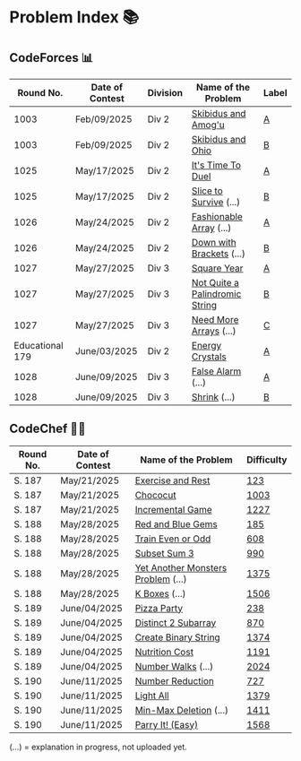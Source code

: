 # Problem Index 📚

## CodeForces 📊
| Round No.     | Date of Contest | Division | Name of the Problem                           | Label |
| ------------- | --------------- | -------- | --------------------------------------------- | ----------- |
| 1003          | Feb/09/2025     | Div 2    | [Skibidus and Amog'u](https://github.com/risha2211/Competitive-Programming/blob/main/Skibidus-and-Amog'u.md)     | [A](https://codeforces.com/contest/2065/problem/A)          |
| 1003          | Feb/09/2025     | Div 2    | [Skibidus and Ohio](https://github.com/risha2211/Competitive-Programming/blob/main/Skibidus-and-Ohio.md)       | [B](https://codeforces.com/contest/2065/problem/B)         |
| 1025          | May/17/2025     | Div 2    | [It's Time To Duel](https://github.com/risha2211/Competitive-Programming/blob/main/It's-Time-To-Duel.md)       | [A](https://codeforces.com/contest/2109/problem/A)         |
| 1025          | May/17/2025     | Div 2    | [Slice to Survive](https://github.com/risha2211/Competitive-Programming/blob/main/Slice-to-Survive.md) (...)         | [B](https://codeforces.com/contest/2109/problem/B)          |
| 1026          | May/24/2025     | Div 2    | [Fashionable Array](https://github.com/risha2211/Competitive-Programming/blob/main/Fashionable-Array.md) (...)       | [A](https://codeforces.com/contest/2110/problem/A)          |
| 1026          | May/24/2025     | Div 2    | [Down with Brackets](https://github.com/risha2211/Competitive-Programming/blob/main/Down-with-Brackets.md) (...)    | [B](https://codeforces.com/contest/2110/problem/B)           |
| 1027          | May/27/2025     | Div 3    | [Square Year](https://github.com/risha2211/Competitive-Programming/blob/main/Square-Year.md)                  | [A](https://codeforces.com/contest/2114/problem/A)          |
| 1027          | May/27/2025     | Div 3    | [Not Quite a Palindromic String](https://github.com/risha2211/Competitive-Programming/blob/main/Not-Quite-a-Palindromic-String.md) |[B](https://codeforces.com/contest/2114/problem/B)           |
| 1027          | May/27/2025     | Div 3    | [Need More Arrays](https://github.com/risha2211/Competitive-Programming/blob/main/Need-More-Arrays.md) (...)           | [C](https://codeforces.com/contest/2114/problem/C)           |
| Educational 179 | June/03/2025  | Div 2    | [Energy Crystals](https://github.com/risha2211/Competitive-Programming/blob/main/Energy-Crystals.md)    | [A](https://codeforces.com/contest/2111/problem/A)       |
| 1028          | June/09/2025            | Div 3    | [False Alarm](https://github.com/risha2211/Competitive-Programming/blob/main/False-Alarm.md) (...)| [A](https://codeforces.com/contest/2117/problem/A) |
| 1028          | June/09/2025            | Div 3    | [Shrink](https://github.com/risha2211/Competitive-Programming/blob/main/Shrink.md) (...) | [B](https://codeforces.com/contest/2117/problem/B) |



## CodeChef 🧑‍🍳

| Round No. | Date of Contest | Name of the Problem                                                                                          | Difficulty                                         |
| --------- | --------------- | ------------------------------------------------------------------------------------------------------------ | -------------------------------------------------- |
| S. 187    | May/21/2025     | [Exercise and Rest](https://github.com/risha2211/Competitive-Programming/blob/main/Exercise-and-Rest.md)     | [123](https://www.codechef.com/problems/EXREST)    |
| S. 187    | May/21/2025     | [Chococut](https://github.com/risha2211/Competitive-Programming/blob/main/Chococut.md)                        | [1003](https://www.codechef.com/problems/CHOCUT)   |
| S. 187    | May/21/2025     | [Incremental Game](https://github.com/risha2211/Competitive-Programming/blob/main/Incremental-Game.md)        | [1227](https://www.codechef.com/problems/INCGAME)  |
| S. 188    | May/28/2025     | [Red and Blue Gems](https://github.com/risha2211/Competitive-Programming/blob/main/Red-and-Blue-Gems.md)     | [185](https://www.codechef.com/problems/REDBLUEGEM)|
| S. 188    | May/28/2025     | [Train Even or Odd](https://github.com/risha2211/Competitive-Programming/blob/main/Train-Even-or-Odd.md)      | [608](https://www.codechef.com/problems/TRAINEVOD) |
| S. 188    | May/28/2025     | [Subset Sum 3](https://github.com/risha2211/Competitive-Programming/blob/main/Subset-Sum-3.md)               | [990](https://www.codechef.com/problems/SUBSUM3)   |
| S. 188    | May/28/2025     | [Yet Another Monsters Problem](https://github.com/risha2211/Competitive-Programming/blob/main/Yet-Another-Monsters-Problem.md) (...) | [1375](https://www.codechef.com/problems/YETMON)   |
| S. 188    | May/28/2025     | [K Boxes](https://github.com/risha2211/Competitive-Programming/blob/main/K-Boxes.md) (...)                       | [1506](https://www.codechef.com/problems/KBOXES)   |
| S. 189    | June/04/2025    | [Pizza Party](https://github.com/risha2211/Competitive-Programming/blob/main/Pizza-Party.md)                | [238](https://www.codechef.com/problems/PIZZAPARTY)|
| S. 189    | June/04/2025    | [Distinct 2 Subarray](https://github.com/risha2211/Competitive-Programming/blob/main/Distinct-2-Subarray.md) | [870](https://www.codechef.com/problems/DIS2SUB)   |
| S. 189    | June/04/2025    | [Create Binary String](https://github.com/risha2211/Competitive-Programming/blob/main/Create-Binary-String.md)| [1374](https://www.codechef.com/problems/CREATEBINSTR) |
| S. 189    | June/04/2025    | [Nutrition Cost](https://github.com/risha2211/Competitive-Programming/blob/main/Nutrition-Cost.md)           | [1191](https://www.codechef.com/problems/NUTRICOST)|
| S. 189    | June/04/2025    | [Number Walks](https://github.com/risha2211/Competitive-Programming/blob/main/Number-Walks.md) (...)              | [2024](https://www.codechef.com/problems/NUMBERWALK)|
| S. 190    | June/11/2025    | [Number Reduction](https://github.com/risha2211/Competitive-Programming/blob/main/Number-Reduction.md)      | [727](https://www.codechef.com/problems/RED23) |
| S. 190    | June/11/2025    | [Light All](https://github.com/risha2211/Competitive-Programming/blob/main/Light-All.md)                    | [1379](https://www.codechef.com/problems/LTALL) |
| S. 190    | June/11/2025    | [Min-Max Deletion](https://github.com/risha2211/Competitive-Programming/blob/main/Min-Max-Deletion.md) (...)      | [1411](https://www.codechef.com/problems/MNMXDEL)|
| S. 190    | June/11/2025    | [Parry It! (Easy)](https://github.com/risha2211/Competitive-Programming/blob/main/Parry-It-Easy.md)         | [1568](https://www.codechef.com/problems/MXPARREZ)|


(...) = explanation in progress, not uploaded yet.
